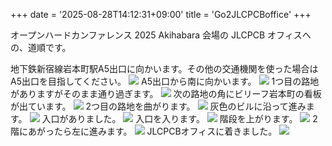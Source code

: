 +++
date = '2025-08-28T14:12:31+09:00'
title = 'Go2JLCPCBoffice'
+++

オープンハードカンファレンス 2025 Akihabara 会場の JLCPCB オフィスへの、道順です。

地下鉄新宿線岩本町駅A5出口に向かいます。その他の交通機関を使った場合はA5出口を目指してください。
![](../images/go2JLCPCBoffice/IMG_20250825_135532.jpg)
A5出口から南に向かいます。
![](../images/go2JLCPCBoffice/IMG_20250825_135546.jpg)
1つ目の路地がありますがそのまま通り過ぎます。
![](../images/go2JLCPCBoffice/IMG_20250825_135602.jpg)
次の路地の角にビリーフ岩本町の看板が出ています。
![](../images/go2JLCPCBoffice/IMG_20250825_135615.jpg)
2つ目の路地を曲がります。
![](../images/go2JLCPCBoffice/IMG_20250825_135622.jpg)
灰色のビルに沿って進みます。
![](../images/go2JLCPCBoffice/IMG_20250825_135630.jpg)
入口がありました。
![](../images/go2JLCPCBoffice/IMG_20250825_135638.jpg)
入口を入ります。
![](../images/go2JLCPCBoffice/IMG_20250825_135640.jpg)
階段を上がります。
![](../images/go2JLCPCBoffice/IMG_20250825_135646.jpg)
2階にあがったら左に進みます。
![](../images/go2JLCPCBoffice/IMG_20250825_135659.jpg)
JLCPCBオフィスに着きました。
![](../images/go2JLCPCBoffice/IMG_20250825_135702.jpg)

